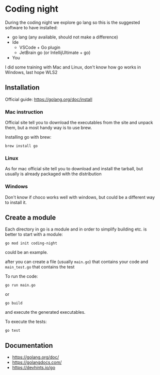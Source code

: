 # Coding night

During the coding night we explore go lang so this is the suggested software to have installed:

* go lang (any available, should not make a difference)
* Ide 
    * VSCode + Go plugin
    * JetBrain go (or IntellijUltimate + go)
* You

I did some training with Mac and Linux, don't know how go works in Windows, last hope WLS2

## Installation
Official guide: https://golang.org/doc/install

### Mac instruction

Official site tell you to download the executables from the site and unpack them, but a most handy way is to use brew.

Installing go with brew:

```|shell
brew install go
```

### Linux
As for mac official site tell you to download and install the tarball, but usually is 
already packaged with the distribution

### Windows
Don't know if choco works well with windows, but could be a different way to install it.

## Create a module

Each directory in go is a module and in order to simplify building etc. is better to start with a module:

```
go mod init coding-night
```

could be an example.

after you can create a file (usually `main.go`) that contains your code and `main_test.go` that contains the test

To run the code:

```
go run main.go
```

or 

```
go build 
```
and execute the generated executables.

To execute the tests:

```
go test
```

## Documentation


* https://golang.org/doc/
* https://golangdocs.com/
* https://devhints.io/go